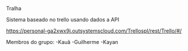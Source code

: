 Tralha

 Sistema baseado no trello usando dados a API
 
https://personal-ga2xwx9j.outsystemscloud.com/Trellospl/rest/Trello/#/


  Membros do grupo:
-Kauã
-Guilherme
-Kayan
